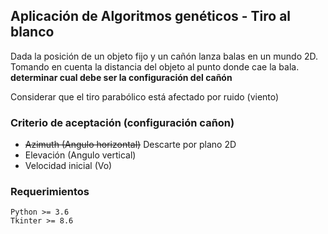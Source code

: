 ## Aplicación de Algoritmos genéticos - Tiro al blanco
Dada la posición de un objeto fijo y un cañón lanza balas en un mundo 2D.
Tomando en cuenta la distancia del objeto al punto donde cae la bala. **determinar cual debe ser la configuración del cañón**

Considerar que el tiro parabólico está afectado por ruido (viento)

### Criterio de aceptación (configuración cañon)
- ~~Azimuth (Angulo horizontal)~~ Descarte por plano 2D
- Elevación (Angulo vertical)
- Velocidad inicial (Vo)

### Requerimientos
```
Python >= 3.6
Tkinter >= 8.6
```